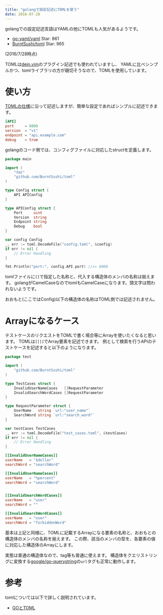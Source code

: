 ```yaml
---
title: "golangで設定記述にTOMLを使う"
date: 2016-07-28
---
```


golangでの設定記述言語はYAMLの他にTOMLも人気があるようです。

- [go-yaml/yaml](https://github.com/go-yaml/yaml) Star: 861
- [BurntSushi/toml](https://github.com/BurntSushi/toml) Star: 965

(2016/7/28時点)

TOMLは[dein.vim](https://github.com/Shougo/dein.vim)のプラグイン記述でも使われていますし、
YAMLに比べシンプルかつ、tomlライブラリの方が親切そうなので、TOMLを使用しています。

# 使い方
[TOMLの仕様](https://github.com/toml-lang/toml)に沿って記述しますが、簡単な設定であればシンプルに記述できます。

```toml
[API]
port     = 8000
version  = "v1"
endpoint = "api.example.com"
debug    = true

```

golangのコード側では、コンフィグファイルに対応したstructを定義します。

```go
package main

import (
    "fmt"
    "github.com/BurntSushi/toml"
)

type Config struct {
    API APIConfig
}

type APIConfig struct {
    Port     uint
    Version  string
    Endpoint string
    Debug    bool
}

var config Config
_, err := toml.DecodeFile("config.toml", &config)
if err != nil {
    // Error Handling
}

fmt.Println("port:", config.API.port) //=> 8000

```

tomlファイルに`[]`で指定した名称と、代入する構造体のメンバの名称は揃えます。
golangがCamelCaseなのでtomlもCamelCaseになります。頭文字は問われないようです。

おおもと(ここではConfig)以下の構造体の名称はTOML側では記述されません。

# Arrayになるケース
テストケースのリクエストをTOMLで書く場合等にArrayを使いたくなると思います。
TOMLは`[[]]`でArray要素を記述できます。
例として検索を行うAPIのテストケースを記述すると以下のようになります。

```go
package test

import (
    "github.com/BurntSushi/toml"
)

type TestCases struct {
    InvalidUserNameCases   []RequestParameter
    InvalidSearchWordCases []RequestParameter
}

type RequestParameter struct {
    UserName   string `url:"user_name"`
    SearchWord string `url:"search_word"`
}

var testCases TestCases
_, err := toml.DecodeFile("test_cases.toml", &testCases)
if err != nil {
    // Error Handling
}

```

```toml
[[InvalidUserNameCases]]
userName   = "$dollar"
searchWord = "searchWord"

[[InvalidUserNameCases]]
userName   = "%percent"
searchWord = "searchWord"


[[InvalidSearchWordCases]]
userName   = "user"
searchWord = ""

[[InvalidSearchWordCases]]
userName   = "user"
searchWord = "forbiddenWord"

```

基本は上記と同様に、TOMLに記載するArrayになる要素の名称と、おおもとの構造体のメンバの名称を揃えます。
この際、該当のメンバの型を、各要素の値に対応した構造体のArrayにします。

実態は普通の構造体なので、tag等も普通に使えます。
構造体をクエリストリングに変換する[google/go-querystring](https://github.com/google/go-querystring)の`url`タグも正常に動作します。


# 参考
tomlについては以下で詳しく説明されています。

- [GOとTOML](https://speakerdeck.com/cubicdaiya/gototoml)
